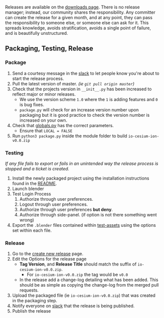 Releases are available on the [downloads page](https://github.com/AnalyticalGraphicsInc/ion-blender-exporter/releases). There is no release manager; instead, our community shares the responsibility.  Any committer can create the release for a given month, and at any point, they can pass the responsibility to someone else, or someone else can ask for it.  This spreads knowledge, avoids stratification, avoids a single point of failure, and is beautifully unstructured.
## Packaging, Testing, Release
### Package
1. Send a courtesy message in the [slack](https://cesium.slack.com) to let people know you're about to start the release process.
1. Pull the latest version of master. *(ie `git pull origin master`)*
1. Check that the projects version in `__init__.py` has been increased to reflect major or minor releases.
    * We use the version scheme `1.0` where the `1` is adding features and `0` is bug fixes.
    * `package.py` will check for an increase version number upon packaging but it is good practice to check the version number is increased on your own.
1. Check that [globals.py](https://github.com/AnalyticalGraphicsInc/ion-blender-exporter/blob/master/globals.py) has the correct parameters.
    * Ensure that `LOCAL = FALSE`
1. Run `python3 package.py` inside the module folder to build `io-cesium-ion-v0.0.zip`
### Testing
_If any file fails to export or fails in an unintended way the release process is stopped and a ticket is created._
1. Install the newly packaged project using the installation instructions found in the [README](https://github.com/AnalyticalGraphicsInc/ion-blender-exporter#installation).
1. Launch blender
1. Test Login Process
    1. Authorize through user preferences.
    1. Logout through user preferences.
    1. Authorize through user preferences **but deny**.
    1. Authorize through side-panel. (if option is not there something went wrong)
1. Export the `.blender` files contained within [test-assets](https://github.com/AnalyticalGraphicsInc/ion-blender-exporter/tree/master/test-assets) using the options set within each file.
### Release
1. Go to the [create new release](https://github.com/AnalyticalGraphicsInc/ion-blender-exporter/releases/new) page.
1. Edit the Options for the release page
    - **Tag Version**, and **Release Title** should match the suffix of `io-cesium-ion-v0.0.zip`.
         - For `io-cesium-ion-v0.0.zip` the tag would be `v0.0`
    - In the release add a change-log detailing what has been added. This should be as simple as copying the change-log from the merged pull requests.
1. Upload the packaged file (ie `io-cesium-ion-v0.0.zip`) that was created in the packaging step.
1. Notify everyone on [slack](https://cesium.slack.com) that the release is being published.
1. Publish the release

